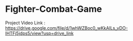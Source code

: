 # Fighter-Combat-Game
Project Video Link : https://drive.google.com/file/d/1whWZBoc0_wKkAILs_vDO-IHTFj5jdps5/view?usp=drive_link
